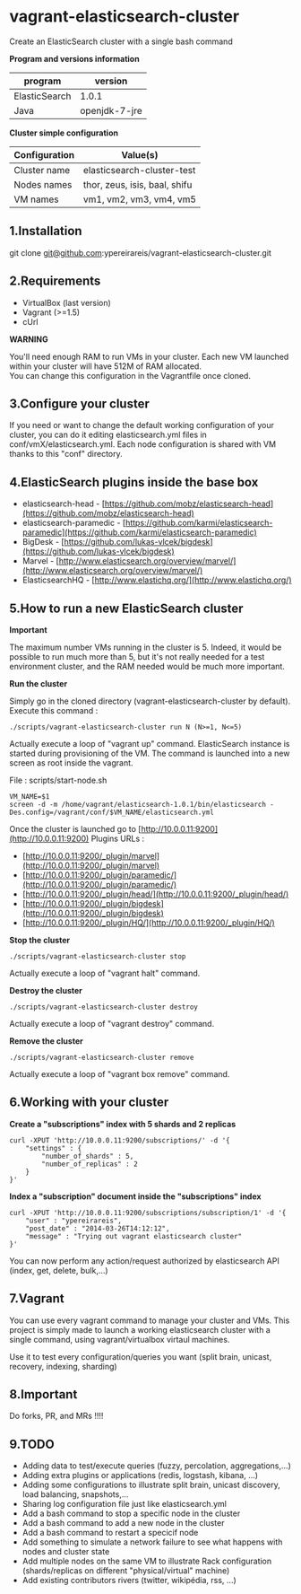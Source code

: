 vagrant-elasticsearch-cluster
=============================

Create an ElasticSearch cluster with a single bash command

**Program and versions information**

| program         | version       |
| --------------- | ------------- |
| ElasticSearch   | 1.0.1         |
| Java            | openjdk-7-jre |


**Cluster simple configuration**

| Configuration      |  Value(s)                                            |
| ------------------ | ---------------------------------------------------- |
| Cluster name       | elasticsearch-cluster-test                           |
| Nodes names        | thor, zeus, isis, baal, shifu                        |
| VM names           | vm1, vm2, vm3, vm4, vm5                              |


1.Installation
--

git clone git@github.com:ypereirareis/vagrant-elasticsearch-cluster.git

2.Requirements
--

* VirtualBox (last version)
* Vagrant (>=1.5)
* cUrl


**WARNING**

You'll need enough RAM to run VMs in your cluster.
Each new VM launched within your cluster will have 512M of RAM allocated.  
You can change this configuration in the Vagrantfile once cloned.  

3.Configure your cluster
--

If you need or want to change the default working configuration of your cluster,
you can do it editing elasticsearch.yml files in conf/vmX/elasticsearch.yml.
Each node configuration is shared with VM thanks to this "conf" directory.

4.ElasticSearch plugins inside the base box
--

* elasticsearch-head - [https://github.com/mobz/elasticsearch-head](https://github.com/mobz/elasticsearch-head)
* elasticsearch-paramedic - [https://github.com/karmi/elasticsearch-paramedic](https://github.com/karmi/elasticsearch-paramedic)
* BigDesk - [https://github.com/lukas-vlcek/bigdesk](https://github.com/lukas-vlcek/bigdesk)
* Marvel - [http://www.elasticsearch.org/overview/marvel/](http://www.elasticsearch.org/overview/marvel/)
* ElasticsearchHQ - [http://www.elastichq.org/](http://www.elastichq.org/)

5.How to run a new ElasticSearch cluster
--

**Important**

The maximum number VMs running in the cluster is 5.
Indeed, it would be possible to run much more than 5, but it's not really needed for a test environment cluster,
and the RAM needed would be much more important.

**Run the cluster**

Simply go in the cloned directory (vagrant-elasticsearch-cluster by default).  
Execute this command :

```
./scripts/vagrant-elasticsearch-cluster run N (N>=1, N<=5)
```

Actually execute a loop of "vagrant up" command.
ElasticSearch instance is started during provisioning of the VM.
The command is launched into a new screen as root inside the vagrant.

File : scripts/start-node.sh

```
VM_NAME=$1
screen -d -m /home/vagrant/elasticsearch-1.0.1/bin/elasticsearch -Des.config=/vagrant/conf/$VM_NAME/elasticsearch.yml
```

Once the cluster is launched go to [http://10.0.0.11:9200](http://10.0.0.11:9200)
Plugins URLs :

* [http://10.0.0.11:9200/_plugin/marvel](http://10.0.0.11:9200/_plugin/marvel)
* [http://10.0.0.11:9200/_plugin/paramedic/](http://10.0.0.11:9200/_plugin/paramedic/)
* [http://10.0.0.11:9200/_plugin/head/](http://10.0.0.11:9200/_plugin/head/)
* [http://10.0.0.11:9200/_plugin/bigdesk](http://10.0.0.11:9200/_plugin/bigdesk)
* [http://10.0.0.11:9200/_plugin/HQ/](http://10.0.0.11:9200/_plugin/HQ/)


**Stop the cluster**

```
./scripts/vagrant-elasticsearch-cluster stop
```

Actually execute a loop of "vagrant halt" command.

**Destroy the cluster**

```
./scripts/vagrant-elasticsearch-cluster destroy
```

Actually execute a loop of "vagrant destroy" command.

**Remove the cluster**

```
./scripts/vagrant-elasticsearch-cluster remove
```

Actually execute a loop of "vagrant box remove" command.

6.Working with your cluster
--

**Create a "subscriptions" index with 5 shards and 2 replicas**

```
curl -XPUT 'http://10.0.0.11:9200/subscriptions/' -d '{
    "settings" : {
        "number_of_shards" : 5,
        "number_of_replicas" : 2
    }
}'
```

**Index a "subscription" document inside the "subscriptions" index**

```
curl -XPUT 'http://10.0.0.11:9200/subscriptions/subscription/1' -d '{
    "user" : "ypereirareis",
    "post_date" : "2014-03-26T14:12:12",
    "message" : "Trying out vagrant elasticsearch cluster"
}'
```

You can now perform any action/request authorized by elasticsearch API (index, get, delete, bulk,...)

7.Vagrant
--

You can use every vagrant command to manage your cluster and VMs.
This project is simply made to launch a working elasticsearch cluster with a single command, using vagrant/virtualbox virtaul machines.

Use it to test every configuration/queries you want (split brain, unicast, recovery, indexing, sharding)

8.Important
--

Do forks, PR, and MRs !!!!

9.TODO
--

* Adding data to test/execute queries (fuzzy, percolation, aggregations,...)
* Adding extra plugins or applications (redis, logstash, kibana, ...)
* Adding some configurations to illustrate split brain, unicast discovery, load balancing, snapshots,...
* Sharing log configuration file just like elasticsearch.yml
* Add a bash command to stop a specific node in the cluster
* Add a bash command to add a new node in the cluster
* Add a bash command to restart a specicif node
* Add something to simulate a network failure to see what happens with nodes and cluster state
* Add multiple nodes on the same VM to illustrate Rack configuration (shards/replicas on different "physical/virtual" machine)
* Add existing contributors rivers (twitter, wikipédia, rss, ...)

